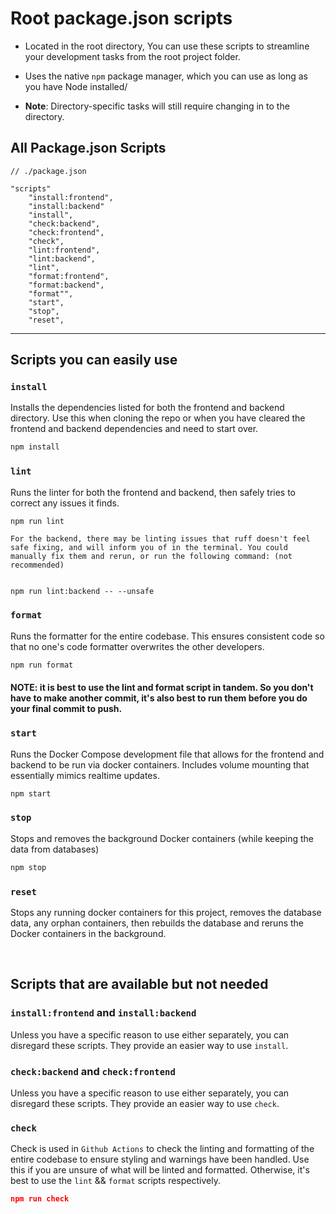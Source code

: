 # Root package.json scripts
- Located in the root directory, You can use these scripts to streamline your development tasks from the root project folder.

- Uses the native `npm` package manager, which you can use as long as you have Node installed/

- **Note**: Directory-specific tasks will still require changing in to the directory. 

## All Package.json Scripts

```plain
// ./package.json

"scripts"
    "install:frontend",
    "install:backend"
    "install",
    "check:backend",
    "check:frontend",
    "check",
    "lint:frontend",
    "lint:backend",
    "lint",
    "format:frontend",
    "format:backend",
    "format"",
    "start",
    "stop",
    "reset",
```
--- 

## Scripts you can easily use
### `install`
Installs the dependencies listed for both the frontend and backend directory. Use this when cloning the repo or when you have cleared the frontend and backend dependencies and need to start over. 

```bash
npm install
```

### `lint`
Runs the linter for both the frontend and backend, then safely tries to correct any issues it finds.

```bash
npm run lint
```

    For the backend, there may be linting issues that ruff doesn't feel safe fixing, and will inform you of in the terminal. You could manually fix them and rerun, or run the following command: (not recommended)

    
    npm run lint:backend -- --unsafe
   

### `format`
Runs the formatter for the entire codebase. This ensures consistent code so that no one's code formatter overwrites the other developers.

```bash
npm run format
```

#### NOTE: it is best to use the lint and format script in tandem. So you don't have to make another commit, it's also best to run them before you do your final commit to push.

### `start`
Runs the Docker Compose development file that allows for the frontend and backend to be run via docker containers. Includes volume mounting that essentially mimics realtime updates.

```bash
npm start
```

### `stop`
Stops and removes the background Docker containers (while keeping the data from databases)

```bash
npm stop
```

### `reset`
Stops any running docker containers for this project, removes the database data, any orphan containers, then rebuilds the database and reruns the Docker containers in the background. 

<br/>

## Scripts that are available but not needed
### `install:frontend` and `install:backend`
Unless you have a specific reason to use either separately, you can disregard these scripts. They provide an easier way to use `install`.

### `check:backend` and `check:frontend`
Unless you have a specific reason to use either separately, you can disregard these scripts. They provide an easier way to use `check`.

### `check`
Check is used in `Github Actions` to check the linting and formatting of the entire codebase to ensure styling and warnings have been handled. Use this if you are unsure of what will be linted and formatted. Otherwise, it's best to use the `lint` && `format` scripts respectively.

```json
npm run check
```